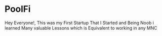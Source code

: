 # PoolFi
Hey Everyone!, This was my First Startup That I Started and Being Noob i learned Many valuable Lessons which is Equivalent to working in any MNC
